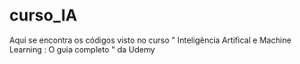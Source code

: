 # curso_IA
Aqui se encontra os códigos visto no curso " Inteligência Artifical e Machine Learning : O guia completo " da Udemy
